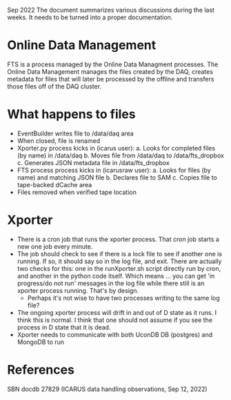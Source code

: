 Sep 2022
The document summarizes various discussions during the last weeks. It needs to be turned into a proper documentation.

# Online Data Management
FTS is a process managed by the Online Data Managment processes. The Online Data Management manages the files created by the DAQ, creates metadata for files that will later be processed by the offline and transfers those files off of the DAQ cluster.

# What happens to files
- EventBuilder writes file to /data/daq area
- When closed, file is renamed
- Xporter.py process kicks in (icarus user): 
  a. Looks for completed files (by name) in /data/daq
  b. Moves file from /data/daq to /data/fts_dropbox
  c. Generates JSON metadata file in /data/fts_dropbox
- FTS process process kicks in (icarusraw user):
  a. Looks for files (by name) and matching JSON file
  b. Declares file to SAM
  c. Copies file to tape-backed dCache area
- Files removed when verified tape location

# Xporter

- There is a cron job that runs the xporter process. That cron job starts a new one job every minute.
- The job should check to see if there is a lock file to see if another one is running. If so, it should say so in the log file, and exit. There are actually two checks for this: one in the runXporter.sh script directly run by cron, and another in the python code itself. Which means ... you can get 'in progress/do not run' messages in the log file while there still is an xporter process running. That's by design.
  - Perhaps it's not wise to have two processes writing to the same log file?
- The ongoing xporter process will drift in and out of D state as it runs. I think this is normal. I think that one should not assume if you see the process in D state that it is dead.
- Xporter needs to communicate with both UconDB DB (postgres) and MongoDB to run

# References
SBN docdb 27829 (ICARUS data handling observations, Sep 12, 2022)
